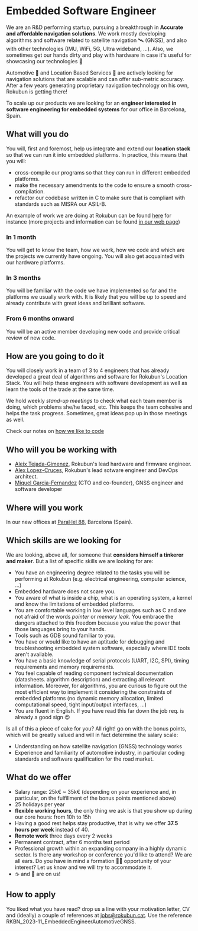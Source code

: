# Embedded Software Engineer

We are an R&D performing startup, pursuing a breakthrough in **Accurate and affordable navigation solutions**.
We work mostly developing algorithms and software related to satellite navigation 🛰️ (GNSS),
and also with other technologies (IMU, WiFi, 5G, Ultra wideband, ...).
Also, we sometimes get our hands dirty and play with hardware in case it's useful for showcasing our technologies 🔩

Automotive 🚗  and Location Based Services 📱 are actively looking for navigation
solutions that are scalable and can offer sub-metric accuracy. After a few years
generating proprietary navigation technology on his own, Rokubun is getting there!

To scale up our products we are looking for an **engineer interested in software engineering for embedded systems**
for our office in Barcelona, Spain.

## What will you do

You will, first and foremost, help us integrate and extend our **location stack**
so that we can run it into embedded platforms. In practice, this means that you will:

- cross-compile our programs so that they can run in different embedded platforms.
- make the necessary amendments to the code to ensure a smooth cross-compilation.
- refactor our codebase written in C to make sure that is compliant with standards
such as MISRA our ASIL-B.

An example of work we are doing at Rokubun can be found
[here](https://insidegnss.com/rokubun-unveils-osnma-library-for-embedded-platforms/)
for instance (more projects and information can be found
[in our web page](https://www.rokubun.cat/tag/project/))

### In 1 month

You will get to know the team, how we work, how we code and which are the projects we currently have ongoing.
You will also get acquainted with our hardware platforms.

### In 3 months

You will be familiar with the code we have implemented so far and the platforms
we usually work with. It is likely that you will be up to speed and already
contribute with great ideas and brilliant software.

### From 6 months onward

You will be an active member developing new code and provide critical review
of new code.

## How are you going to do it

You will closely work in a team of 3 to 4 engineers that has already developed a
great deal of algorithms and software for Rokubun's Location Stack.
You will help these engineers with software development as well as learn the tools
of the trade at the same time.

We hold weekly *stand-up meetings* to check what each team member is doing, which
problems she/he faced, etc. This keeps the team cohesive and helps the task progress.
Sometimes, great ideas pop up in those meetings as well.

Check our notes on [how we like to code](how-we-code)

## Who will you be working with

- [Aleix Tejada-Gimenez](https://www.linkedin.com/in/aleixtejada/), Rokubun's lead hardware and firmware engineer.
- [Alex Lopez-Cruces](https://es.linkedin.com/in/alexlopezcruces), Rokubun's lead sotware engineer and DevOps architect.
- [Miquel Garcia-Fernandez](https://www.linkedin.com/in/miquelgarcia/) (CTO and co-founder), GNSS engineer and software developer

## Where will you work

In our new offices at [Paral·lel 88](https://www.openstreetmap.org/node/6072806752), Barcelona (Spain).

## Which skills are we looking for

We are looking, above all, for someone that **considers himself a tinkerer and maker**.
But a list of specific skills  we are looking for are:

- You have an engineering degree related to the tasks you will be performing at Rokubun (e.g.
  electrical engineering, computer science, ...)
- Embedded hardware does not scare you.
- You aware of what is inside a chip, what is an operating system, a kernel and know the limitations of embedded platforms.
- You are comfortable working in low level languages such as C and are not afraid of the words *pointer* or *memory leak*.
You embrace the dangers attached to this freedom because you value the power that those languages bring to your hands.
- Tools such as GDB sound familiar to you.
- You have or would like to have an aptitude for debugging and troubleshooting
embedded system software, especially where IDE tools aren't available.
- You have a basic knowledge of serial protocols (UART, I2C, SPI), timing requirements and memory requirements.
- You feel capable of reading component technical documentation (datasheets. algorithm description) and extracting all relevant information.
Moreover, for algorithms, you are curious to figure out the most efficient way to implement it
considering the constraints of embedded platforms (no dynamic memory allocation,
limited computational speed, tight input/output interfaces, ...)
- You are fluent in English. If you have read this far down the job req. is already a good sign 😉

Is all of this a piece of cake for you? All right! go on with the bonus points,
which will be greatly valued and will in fact determine the salary scale:

- Understanding on how satellite navigation (GNSS) technology works
- Experience and familiarity of automotive industry, in particular coding standards
and software qualification for the road market.

## What do we offer

- Salary range: 25k€ ~ 35k€ (depending on your experience and, in particular, on
the fulfillment of the bonus points mentioned above)
- 25 holidays per year
- **flexible working hours**, the only thing we ask is that you show up during our core hours: from 10h to 15h
- Having a good rest helps stay productive, that is why we offer **37.5 hours per week** instead of 40.
- **Remote work** three days every 2 weeks
- Permanent contract, after 6 months test period
- Professional growth within an expanding company in a highly dynamic sector.
Is there any workshop or conference you'd like to attend? We are all ears.
Do you have in mind a formation 👩‍🎓 opportunity of your interest?
Let us know and we will try to accommodate it.
- ☕ and 🍪 are on us!

## How to apply

You liked what you have read? drop us a line with your motivation letter, CV and (ideally)  a couple of references at [jobs@rokubun.cat](jobs@rokubun.cat). Use the reference RKBN_2023-11_EmbeddedEngineerAutomotiveGNSS.
